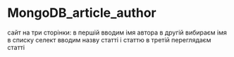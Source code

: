 # MongoDB_article_author
сайт на три сторінки:
в першій вводим імя автора
в другій вибираєм імя в списку селект вводим назву статті і статтю
в третій переглядаєм статті
